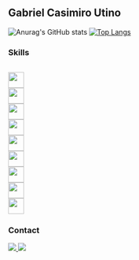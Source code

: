 ## Gabriel Casimiro Utino

![Anurag's GitHub stats](https://github-readme-stats.vercel.app/api?username=Gabriel-Utino&theme=rose_pine&show_icons=true)
[![Top Langs](https://github-readme-stats.vercel.app/api/top-langs/?username=Gabriel-Utino&theme=rose_pine&layout=compact)](https://github.com/anuraghazra/github-readme-stats)

<!--
<img src="https://github-readme-stats.vercel.app/api/top-langs/?username=Gabriel-Utino&theme=rose_pine&hide_langs_below=1" align="right"  />
<img src="https://github-readme-stats.vercel.app/api?username=Gabriel-Utino&theme=rose_pine&show_icons=true">
-->

### Skills
<!--
  ![HTML5](https://img.shields.io/badge/-HTML5-333333?style=flat&logo=HTML5)
  ![CSS](https://img.shields.io/badge/-CSS-333333?style=flat&logo=CSS3&logoColor=1572B6)
  ![JavaScript](https://img.shields.io/badge/-JavaScript-333333?style=flat&logo=javascript)
  ![React](https://img.shields.io/badge/-React-333333?style=flat&logo=react)
  ![Java](https://img.shields.io/badge/-Java-333333?style=flat&logo=Java&logoColor=007396)
  ![MySQL](https://img.shields.io/badge/-MySQL-333333?style=flat&logo=mysql)

<code><img align="left" height="32" src="https://raw.githubusercontent.com/github/explore/80688e429a7d4ef2fca1e82350fe8e3517d3494d/topics/html/html.png" alt="HTML5"/></code>
<code><img align="left" height="32" src="https://raw.githubusercontent.com/github/explore/80688e429a7d4ef2fca1e82350fe8e3517d3494d/topics/css/css.png" alt="CSS"/></code>
<code><img align="left" height="32" src="https://raw.githubusercontent.com/github/explore/80688e429a7d4ef2fca1e82350fe8e3517d3494d/topics/javascript/javascript.png" alt="Javascript"/></code>
<code><img align="left" height="32" src="https://raw.githubusercontent.com/github/explore/80688e429a7d4ef2fca1e82350fe8e3517d3494d/topics/react/react.png" alt="React"/></code>
<code><img height="32" src="https://raw.githubusercontent.com/github/explore/80688e429a7d4ef2fca1e82350fe8e3517d3494d/topics/typescript/typescript.png" alt="Typescript"/></code>
<code><img height="32" src="https://raw.githubusercontent.com/github/explore/80688e429a7d4ef2fca1e82350fe8e3517d3494d/topics/nodejs/nodejs.png" alt="Nodejs"/></code>
-->
<code>
<img height="32" src="https://img.shields.io/badge/C%23-239120?style=for-the-badge&logo=c-sharp&logoColor=white" />
<img height="32" src="https://img.shields.io/badge/HTML-239120?style=for-the-badge&logo=html5&logoColor=white" />
<img height="32" src="https://img.shields.io/badge/CSS-239120?&style=for-the-badge&logo=css3&logoColor=white" />
<img height="32" src="https://img.shields.io/badge/JavaScript-F7DF1E?style=for-the-badge&logo=javascript&logoColor=black" />
<img height="32" src="https://img.shields.io/badge/TypeScript-007ACC?style=for-the-badge&logo=typescript&logoColor=white" />
<img height="32" src="https://img.shields.io/badge/Sass-CC6699?style=for-the-badge&logo=sass&logoColor=white" />
<img height="32" src="https://img.shields.io/badge/React-20232A?style=for-the-badge&logo=react&logoColor=61DAFB" />
<img height="32" src="https://img.shields.io/badge/Java-ED8B00?style=for-the-badge&logo=java&logoColor=white" />
<img height="32" src="https://img.shields.io/badge/Tailwind_CSS-38B2AC?style=for-the-badge&logo=tailwind-css&logoColor=white" />
</code>

<!--
<img src="" />
-->

### Contact

<a href="mailto:gabriel.utino@uscsonline.com.br"><img src="https://img.shields.io/badge/Gmail-D14836?style=for-the-badge&logo=gmail&logoColor=white" />
<a href="https://www.linkedin.com/in/gabriel-casimiro-utino-b5924a249/"><img src="https://img.shields.io/badge/LinkedIn-0077B5?style=for-the-badge&logo=linkedin&logoColor=white" /> 
  
